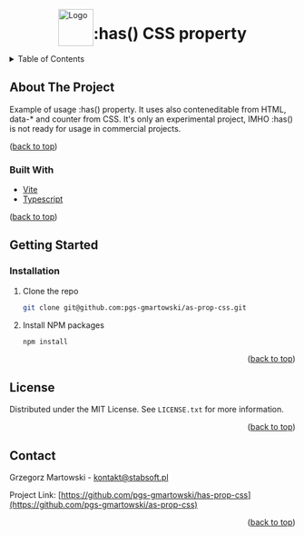 <br />
<span style="display: flex; justify-content: center; align-items: center" id="readme-top">

  <a href="https://github.com/pgs-gmartowski/stabsoft-official/blob/master/README.md">
    <img src="https://stabsoft.pl/images/stabsoft-logo.png" alt="Logo" width="62" height="65">
  </a>
   <h1>:has() CSS property</h1>

</span>

<details>
  <summary>Table of Contents</summary>
  <ol>
    <li>
      <a href="#about-the-project">About The Project</a>
      <ul>
        <li><a href="#built-with">Built With</a></li>
      </ul>
    </li>
    <li>
      <a href="#getting-started">Getting Started</a>
      <ul>
        <li><a href="#installation">Installation</a></li>
      </ul>
    </li>
    <li><a href="#license">License</a></li>
    <li><a href="#contact">Contact</a></li>
  </ol>
</details>

## About The Project
Example of usage :has() property. It uses also conteneditable from HTML, data-* and counter from CSS. 
It's only an experimental project, IMHO :has() is not ready for usage in commercial projects.
<p>(<a href="#readme-top">back to top</a>)</p>

### Built With

* [Vite](https://vitejs.dev/)
* [Typescript](https://www.typescriptlang.org/)
<p>(<a href="#readme-top">back to top</a>)</p>

## Getting Started

<!-- ### Prerequisites -->

### Installation
1. Clone the repo
   ```sh
   git clone git@github.com:pgs-gmartowski/as-prop-css.git
   ```
2. Install NPM packages
   ```sh
   npm install
   ```
<p align="right">(<a href="#readme-top">back to top</a>)</p>

## License
Distributed under the MIT License. See `LICENSE.txt` for more information.
<p align="right">(<a href="#readme-top">back to top</a>)</p>

## Contact
Grzegorz Martowski - kontakt@stabsoft.pl

Project Link: [https://github.com/pgs-gmartowski/has-prop-css](https://github.com/pgs-gmartowski/as-prop-css)
<p align="right">(<a href="#readme-top">back to top</a>)</p>

